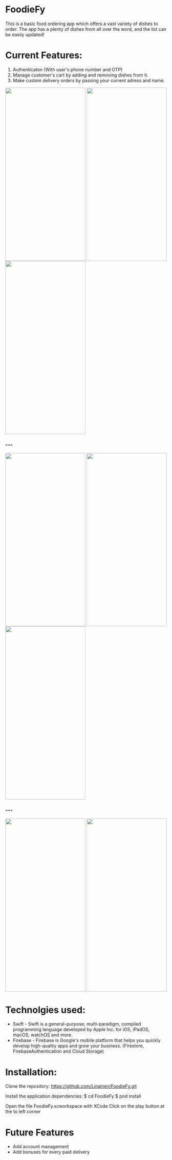 # FoodieFy

This is a basic food ordering app which offers a vast variety of dishes to order. The app has a plenty of dishes 
from all over the word, and the list can be easily updated!

# Current Features:
1. Authenticaton (With user's phone number and OTP)
2. Manage customer's cart by adding and removing dishes from it.
3. Make custom delivery orders by passing your current adress and name.

<a href="url"><img src="https://github.com/Linainen/FoodieFy/assets/98283252/0a8d5e71-1287-4af1-ae2e-5dbe32724d68" align="center" height="540" width="250" ></a>
<a href="url"><img src="https://github.com/Linainen/FoodieFy/assets/98283252/55b2b423-2535-439f-8e4a-7004abab4a6a" align="center" height="540" width="250" ></a>
<a href="url"><img src="https://github.com/Linainen/FoodieFy/assets/98283252/9bd399b1-2dd8-454b-b101-7d7632244dde" align="center" height="540" width="250" ></a>
### ---
<a href="url"><img src="https://github.com/Linainen/FoodieFy/assets/98283252/bfc5a754-6b35-4b6d-8307-bb86a6403654" align="center" height="540" width="250" ></a>
<a href="url"><img src="https://github.com/Linainen/FoodieFy/assets/98283252/6f8b757b-92f5-428d-8ec4-d8dbc821d6b6" align="center" height="540" width="250" ></a>
<a href="url"><img src="https://github.com/Linainen/FoodieFy/assets/98283252/ed314d00-492b-4753-aea0-34db3b4d8f57" align="center" height="540" width="250" ></a>
### ---
<a href="url"><img src="https://github.com/Linainen/FoodieFy/assets/98283252/626668ee-516b-4b39-a295-aac9d2e2e8fa" align="center" height="540" width="250" ></a>
<a href="url"><img src="https://github.com/Linainen/FoodieFy/assets/98283252/e400ee69-8479-44cd-a80c-ca9787c4d9d8" align="center" height="540" width="250" ></a>

# Technolgies used:
* Swift - Swift is a general-purpose, multi-paradigm, compiled programming language developed by Apple Inc. for iOS, iPadOS, macOS, watchOS and more.
* Firebase - Firebase is Google's mobile platform that helps you quickly develop high-quality apps and grow your business. (Firestore, FirebaseAuthentication and Cloud Storage)

# Installation:
Clone the repository:
https://github.com/Linainen/FoodieFy.git

Install the application dependencies:
$ cd FoodieFy
$ pod install

Open the file FoodieFy.xcworkspace with XCode
Click on the play button at the to left corner

# Future Features
* Add account management
* Add bonuses for every paid delivery
